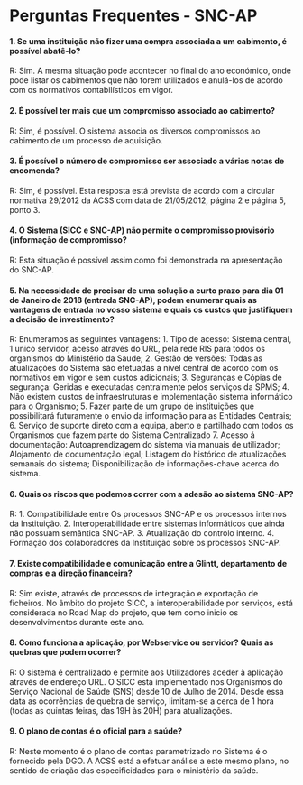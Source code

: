 # Perguntas Frequentes - SNC-AP

#### 1. Se uma instituição não fizer uma compra associada a um cabimento, é possível abatê-lo?
R: Sim. A mesma situação pode acontecer no final do ano económico, onde pode listar os cabimentos que não forem utilizados e anulá-los de acordo com os normativos contabilísticos em vigor.

#### 2. É possível ter mais que um compromisso associado ao cabimento?
R: Sim, é possível. O sistema associa os diversos compromissos ao cabimento de um processo de aquisição.

#### 3. É possível o número de compromisso ser associado a várias notas de encomenda?
R: Sim, é possível. Esta resposta está prevista de acordo com a circular normativa 29/2012 da ACSS com data de 21/05/2012, página 2 e página 5, ponto 3.

#### 4. O Sistema (SICC e SNC-AP) não permite o compromisso provisório (informação de compromisso?
R: Esta situação é possível assim como foi demonstrada na apresentação do SNC-AP.

#### 5. Na necessidade de precisar de uma solução a curto prazo para dia 01 de Janeiro de 2018 (entrada SNC-AP), podem enumerar quais as vantagens de entrada no vosso sistema e quais os custos que justifiquem a decisão de investimento?
R: Enumeramos as seguintes vantagens:
	1. Tipo de acesso: Sistema central, 1 unico servidor, acesso através do URL, pela rede RIS para todos os organismos do Ministério da Saude;
	2. Gestão de versões: Todas as atualizações do Sistema são efetuadas a nivel central de acordo com os normativos em vigor e sem custos adicionais;
	3. Seguranças e Cópias de segurança: Geridas e executadas centralmente pelos serviços da SPMS;
	4. Não existem custos de infraestruturas e implementação sistema informático para o Organismo;
	5. Fazer parte de um grupo de instituições que possibilitará futuramente o envio da informação para as Entidades Centrais;
	6. Serviço de suporte direto com a equipa, aberto e partilhado com todos os Organismos que fazem parte do Sistema Centralizado
	7. Acesso á documentação: Autoaprendizagem do sistema via manuais de utilizador; Alojamento de documentação legal; Listagem do histórico de atualizações semanais do sistema; Disponibilização de informações-chave acerca do sistema.

#### 6. Quais os riscos que podemos correr com a adesão ao sistema SNC-AP?
R: 	1. Compatibilidade entre Os processos SNC-AP e os processos internos da Instituição.
	2. Interoperabilidade entre sistemas informáticos que ainda não possuam semântica SNC-AP.
	3. Atualização do controlo interno.
	4. Formação dos colaboradores da Instituição sobre os processos SNC-AP.

#### 7. Existe compatibilidade e comunicação entre a Glintt, departamento de compras e a direção financeira?
R: Sim existe, através de processos de integração e exportação de ficheiros. No âmbito do projeto SICC, a interoperabilidade por serviços, está considerada no Road Map do projeto, que tem como inicio os desenvolvimentos durante este ano.

#### 8. Como funciona a aplicação, por Webservice ou servidor? Quais as quebras que podem ocorrer?
R: O sistema é centralizado e permite aos Utilizadores aceder à aplicação através de endereço URL. O SICC está implementado nos Organismos do Serviço Nacional de Saúde (SNS) desde 10 de Julho de 2014. Desde essa data as ocorrências de quebra de serviço, limitam-se a cerca de 1 hora (todas as quintas feiras, das 19H às 20H) para atualizações.

#### 9. O plano de contas é o oficial para a saúde?
R: Neste momento é o plano de contas parametrizado no Sistema é o fornecido pela DGO. A ACSS está a efetuar análise a este mesmo plano, no sentido de criação das especificidades para o ministério da saúde.
